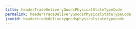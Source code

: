 ```yaml
---
title: headerTradeDeliveryGoodsPhysicalStateTypeCode
permalink: headerTradeDeliveryGoodsPhysicalStateTypeCode
jsonid: headertradedeliverygoodsphysicalstatetypecode
---
```

